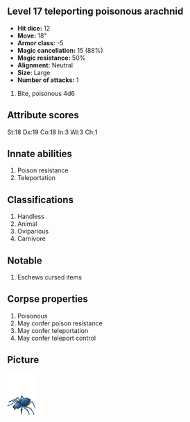 ## Level 17 teleporting poisonous arachnid

- **Hit dice:** 12
- **Move:** 18"
- **Armor class:** -5
- **Magic cancellation:** 15 (88%)
- **Magic resistance:** 50%
- **Alignment:** Neutral
- **Size:** Large
- **Number of attacks:** 1
1. Bite, poisonous 4d6

## Attribute scores

St:18 Dx:19 Co:18 In:3 Wi:3 Ch:1

## Innate abilities

1. Poison resistance
2. Teleportation

## Classifications

1. Handless
2. Animal
3. Oviparious
4. Carnivore

## Notable

1. Eschews cursed items

## Corpse properties

1. Poisonous
2. May confer poison resistance
3. May confer teleportation
4. May confer teleport control

## Picture

![Phase spider](https://github.com/hyvanmielenpelit/GnollHackTileSet/blob/main/Monsters/phase_spider/phase_spider.png)
